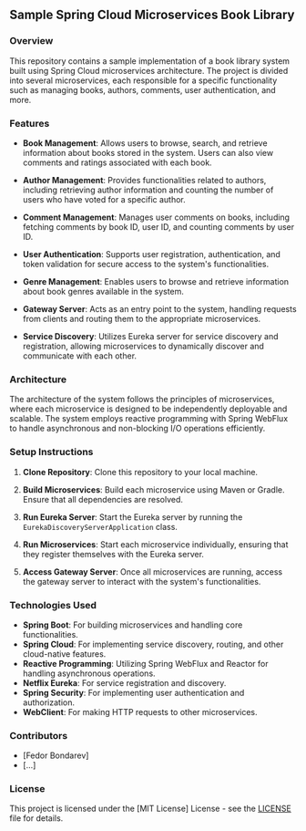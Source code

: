 ## Sample Spring Cloud Microservices Book Library

### Overview

This repository contains a sample implementation of a book library system built using Spring Cloud microservices architecture. The project is divided into several microservices, each responsible for a specific functionality such as managing books, authors, comments, user authentication, and more.

### Features

- **Book Management**: Allows users to browse, search, and retrieve information about books stored in the system. Users can also view comments and ratings associated with each book.

- **Author Management**: Provides functionalities related to authors, including retrieving author information and counting the number of users who have voted for a specific author.

- **Comment Management**: Manages user comments on books, including fetching comments by book ID, user ID, and counting comments by user ID.

- **User Authentication**: Supports user registration, authentication, and token validation for secure access to the system's functionalities.

- **Genre Management**: Enables users to browse and retrieve information about book genres available in the system.

- **Gateway Server**: Acts as an entry point to the system, handling requests from clients and routing them to the appropriate microservices.

- **Service Discovery**: Utilizes Eureka server for service discovery and registration, allowing microservices to dynamically discover and communicate with each other.

### Architecture

The architecture of the system follows the principles of microservices, where each microservice is designed to be independently deployable and scalable. The system employs reactive programming with Spring WebFlux to handle asynchronous and non-blocking I/O operations efficiently.

### Setup Instructions

1. **Clone Repository**: Clone this repository to your local machine.

2. **Build Microservices**: Build each microservice using Maven or Gradle. Ensure that all dependencies are resolved.

3. **Run Eureka Server**: Start the Eureka server by running the `EurekaDiscoveryServerApplication` class.

4. **Run Microservices**: Start each microservice individually, ensuring that they register themselves with the Eureka server.

5. **Access Gateway Server**: Once all microservices are running, access the gateway server to interact with the system's functionalities.

### Technologies Used

- **Spring Boot**: For building microservices and handling core functionalities.
- **Spring Cloud**: For implementing service discovery, routing, and other cloud-native features.
- **Reactive Programming**: Utilizing Spring WebFlux and Reactor for handling asynchronous operations.
- **Netflix Eureka**: For service registration and discovery.
- **Spring Security**: For implementing user authentication and authorization.
- **WebClient**: For making HTTP requests to other microservices.

### Contributors

- [Fedor Bondarev]
- [...]

### License

This project is licensed under the [MIT License] License - see the [LICENSE](LICENSE) file for details.